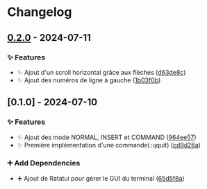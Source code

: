 # Changelog

## [0.2.0](https://github.com/Cosmo-Coleus/Cosmo/compare/v0.1.0..v0.2.0) - 2024-07-11

### ✨ Features

- ✨ Ajout d'un scroll horizontal grâce aux flèches ([d63de8c](https://github.com/Cosmo-Coleus/Cosmo/commit/d63de8caf5d641ada064d9f4690fc6e458a1958b))
- ✨ Ajout des numéros de ligne à gauche ([1b03f0b](https://github.com/Cosmo-Coleus/Cosmo/commit/1b03f0be10d5141763d0ce74285b978016fa2833))

## [0.1.0] - 2024-07-10

### ✨ Features

- ✨ Ajout des mode NORMAL, INSERT et COMMAND ([964ee57](https://github.com/Cosmo-Coleus/Cosmo/commit/964ee57b3ebf7452dd948ae8ce767edc4c0692b4))
- ✨ Première implémentation d'une commande(`:q`quit) ([cd9d26a](https://github.com/Cosmo-Coleus/Cosmo/commit/cd9d26a6092a6277d02d03bb5630a1ea4177fe87))

### ➕ Add Dependencies

- ➕ Ajout de Ratatui pour gérer le GUI du terminal ([65d5f8a](https://github.com/Cosmo-Coleus/Cosmo/commit/65d5f8a7c5b3c5a4d09ce6ab6886693944159600))

